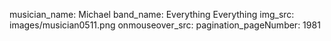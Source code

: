 musician_name: Michael
band_name: Everything Everything
img_src: images/musician0511.png
onmouseover_src: 
pagination_pageNumber: 1981